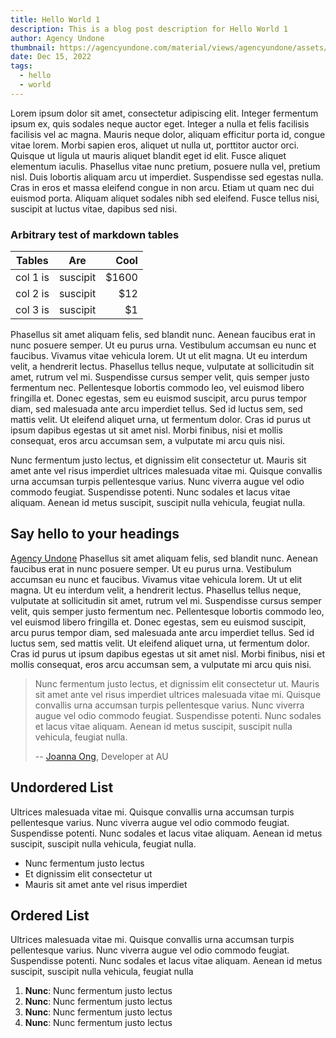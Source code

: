 ```yaml
---
title: Hello World 1
description: This is a blog post description for Hello World 1
author: Agency Undone
thumbnail: https://agencyundone.com/material/views/agencyundone/assets/img/favicon/android-icon-192x192.png
date: Dec 15, 2022
tags:
  - hello
  - world
---
```


Lorem ipsum dolor sit amet, consectetur adipiscing elit. Integer fermentum ipsum ex, quis sodales neque auctor eget. Integer a nulla et felis facilisis facilisis vel ac magna. Mauris neque dolor, aliquam efficitur porta id, congue vitae lorem. Morbi sapien eros, aliquet ut nulla ut, porttitor auctor orci. Quisque ut ligula ut mauris aliquet blandit eget id elit. Fusce aliquet elementum iaculis. Phasellus vitae nunc pretium, posuere nulla vel, pretium nisl. Duis lobortis aliquam arcu ut imperdiet. Suspendisse sed egestas nulla. Cras in eros et massa eleifend congue in non arcu. Etiam ut quam nec dui euismod porta. Aliquam aliquet sodales nibh sed eleifend. Fusce tellus nisi, suscipit at luctus vitae, dapibus sed nisi.

### Arbitrary test of markdown tables

| Tables   |      Are      |  Cool |
|----------|:-------------:|------:|
| col 1 is |  suscipit     | $1600 |
| col 2 is |    suscipit   |   $12 |
| col 3 is | suscipit      |    $1 |


Phasellus sit amet aliquam felis, sed blandit nunc. Aenean faucibus erat in nunc posuere semper. Ut eu purus urna. Vestibulum accumsan eu nunc et faucibus. Vivamus vitae vehicula lorem. Ut ut elit magna. Ut eu interdum velit, a hendrerit lectus. Phasellus tellus neque, vulputate at sollicitudin sit amet, rutrum vel mi. Suspendisse cursus semper velit, quis semper justo fermentum nec. Pellentesque lobortis commodo leo, vel euismod libero fringilla et. Donec egestas, sem eu euismod suscipit, arcu purus tempor diam, sed malesuada ante arcu imperdiet tellus. Sed id luctus sem, sed mattis velit. Ut eleifend aliquet urna, ut fermentum dolor. Cras id purus ut ipsum dapibus egestas ut sit amet nisl. Morbi finibus, nisi et mollis consequat, eros arcu accumsan sem, a vulputate mi arcu quis nisi.

Nunc fermentum justo lectus, et dignissim elit consectetur ut. Mauris sit amet ante vel risus imperdiet ultrices malesuada vitae mi. Quisque convallis urna accumsan turpis pellentesque varius. Nunc viverra augue vel odio commodo feugiat. Suspendisse potenti. Nunc sodales et lacus vitae aliquam. Aenean id metus suscipit, suscipit nulla vehicula, feugiat nulla.

## Say hello to your headings

[Agency Undone](https://agencyundone.com/) Phasellus sit amet aliquam felis, sed blandit nunc. Aenean faucibus erat in nunc posuere semper. Ut eu purus urna. Vestibulum accumsan eu nunc et faucibus. Vivamus vitae vehicula lorem. Ut ut elit magna. Ut eu interdum velit, a hendrerit lectus. Phasellus tellus neque, vulputate at sollicitudin sit amet, rutrum vel mi. Suspendisse cursus semper velit, quis semper justo fermentum nec. Pellentesque lobortis commodo leo, vel euismod libero fringilla et. Donec egestas, sem eu euismod suscipit, arcu purus tempor diam, sed malesuada ante arcu imperdiet tellus. Sed id luctus sem, sed mattis velit. Ut eleifend aliquet urna, ut fermentum dolor. Cras id purus ut ipsum dapibus egestas ut sit amet nisl. Morbi finibus, nisi et mollis consequat, eros arcu accumsan sem, a vulputate mi arcu quis nisi.

> Nunc fermentum justo lectus, et dignissim elit consectetur ut. Mauris sit amet ante vel risus imperdiet ultrices malesuada vitae mi. Quisque convallis urna accumsan turpis pellentesque varius. Nunc viverra augue vel odio commodo feugiat. Suspendisse potenti. Nunc sodales et lacus vitae aliquam. Aenean id metus suscipit, suscipit nulla vehicula, feugiat nulla.
>
> -- [Joanna Ong](https://twitter.com/joanna__ong), Developer at AU

## Undordered List

Ultrices malesuada vitae mi. Quisque convallis urna accumsan turpis pellentesque varius. Nunc viverra augue vel odio commodo feugiat. Suspendisse potenti. Nunc sodales et lacus vitae aliquam. Aenean id metus suscipit, suscipit nulla vehicula, feugiat nulla.

- Nunc fermentum justo lectus
- Et dignissim elit consectetur ut
- Mauris sit amet ante vel risus imperdiet

## Ordered List

Ultrices malesuada vitae mi. Quisque convallis urna accumsan turpis pellentesque varius. Nunc viverra augue vel odio commodo feugiat. Suspendisse potenti. Nunc sodales et lacus vitae aliquam. Aenean id metus suscipit, suscipit nulla vehicula, feugiat nulla

1. **Nunc**: Nunc fermentum justo lectus
2. **Nunc**: Nunc fermentum justo lectus
3. **Nunc**: Nunc fermentum justo lectus
4. **Nunc**: Nunc fermentum justo lectus
